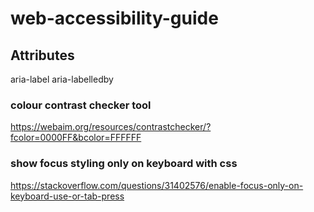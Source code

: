 # web-accessibility-guide

## Attributes
aria-label
aria-labelledby


### colour contrast checker tool
https://webaim.org/resources/contrastchecker/?fcolor=0000FF&bcolor=FFFFFF


### show focus styling only on keyboard with css 
https://stackoverflow.com/questions/31402576/enable-focus-only-on-keyboard-use-or-tab-press


